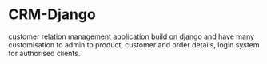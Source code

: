 # CRM-Django
customer relation management application build on django and have many customisation to admin to product, customer and order details, login system for authorised clients.

